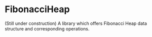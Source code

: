 FibonacciHeap
=============

(Still under construction)
A library which offers Fibonacci Heap data structure and corresponding operations.
